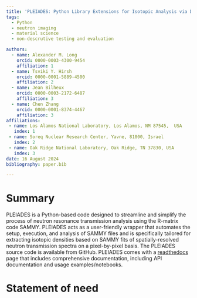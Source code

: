 ```yaml
---
title: 'PLEIADES: Python Library Extensions for Isotopic Analysis via Detailed Examination of SAMMY results'
tags:
  - Python
  - neutron imaging
  - material science
  - non-descrutive testing and evaluation

authors:
  - name: Alexander M. Long
    orcid: 0000-0003-4300-9454
    affiliation: 1
  - name: Tsviki Y. Hirsh
    orcid: 0000-0001-5889-4500
    affiliation: 2
  - name: Jean Bilheux
    orcid: 0000-0003-2172-6487
    affiliation: 3
  - name: Chen Zhang
    orcid: 0000-0001-8374-4467
    affiliation: 3
affiliations:
 - name: Los Alamos National Laboratory, Los Alamos, NM 87545,  USA
   index: 1
 - name: Soreq Nuclear Research Center, Yavne, 81800, Israel
   index: 2
 - name: Oak Ridge National Laboratory, Oak Ridge, TN 37830, USA
   index: 3
date: 16 August 2024
bibliography: paper.bib

---
```


# Summary
PLEIADES is a Python-based code designed to streamline and simplify the process of neutron resonance transmission analysis using the R-matrix code SAMMY. PLEIADES acts as a user-friendly wrapper that automates the setup, execution, and analysis of SAMMY files and is specifically tailored for extracting isotopic densities based on SAMMY fits of spatially-resolved neutron transmission spectra on a pixel-by-pixel basis. The PLEIADES source code is available from GitHub. PLEIADES comes with a [readthedocs](https://pleiades-sammy.readthedocs.io/en/latest/index.html) page that includes comprehensive documentation, including API documentation and usage examples/notebooks.


# Statement of need
